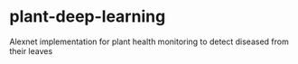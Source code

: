 # plant-deep-learning
Alexnet implementation for plant health monitoring to detect diseased from their leaves
